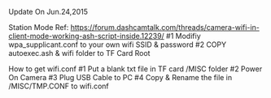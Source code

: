 Update On Jun.24,2015

Station Mode Ref: 
https://forum.dashcamtalk.com/threads/camera-wifi-in-client-mode-working-ash-script-inside.12239/
#1 Modifiy wpa_supplicant.conf to your own wifi SSID & password
#2 COPY autoexec.ash & wifi folder to TF Card Root

How to get wifi.conf
#1 Put a blank txt file in TF card /MISC folder
#2 Power On Camera
#3 Plug USB Cable to PC
#4 Copy & Rename the file in /MISC/TMP.CONF to wifi.conf